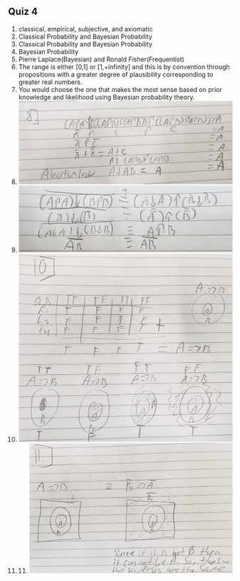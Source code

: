 ##  Quiz 4  
  
1. classical, empirical, subjective, and axiomatic  
2. Classical Probability and Bayesian Probability  
3. Classical Probability and Bayesian Probability  
4. Bayesian Probability  
5. Pierre Laplace(Bayesian) and Ronald Fisher(Frequentist)  
6. The range is either [0,1] or [1,+infinity] and this is by convention through propositions with a greater degree of plausibility corresponding to greater real numbers.  
7. You would choose the one that makes the most sense based on prior knowledge and likelihood using Bayesian probability theory.  
8. ![photo of question](Q4-Q8.jpg)  
9. ![photo of question](Q4-Q9.jpg)  
10. ![photo of question](Q4-Q10.jpg)  
11. 11. ![photo of question](Q4-Q11.jpg)  
